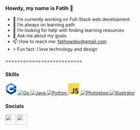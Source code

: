 ### Howdy, my name is Fatih 👋  
- 🔭 I’m currently working on Full-Stack web development
- 🌱 I’m always on learning path
- 🤔 I’m looking for help with finding learning resources
- 💬 Ask me about my goals
- 📫 How to reach me: fatihswdev@gmail.com
- ⚡ Fun fact: I love technology and design

==========================

### Skills

<p align="left">
  
  <a href="https://docs.microsoft.com/en-us/cpp/?view=msvc-170" target="_blank" rel="noreferrer">
    <img src="https://github.com/devicons/devicon/blob/v2.15.1/icons/cplusplus/cplusplus-original.svg" width="36" height="36" alt="C++" />
  </a>
  
  <a href="https://go.dev/doc/" target="_blank" rel="noreferrer">
    <img src="https://cdn.jsdelivr.net/gh/devicons/devicon/icons/go/go-original-wordmark.svg" width="36" height="36" alt="Go" />
  </a>
  
  <a href="https://www.oracle.com/java/" target="_blank" rel="noreferrer">
    <img src="https://cdn.jsdelivr.net/gh/devicons/devicon/icons/java/java-original.svg" width="36" height="36" alt="Java" />
  </a>
  
  <a href="https://www.python.org/" target="_blank" rel="noreferrer">
    <img src="https://cdn.jsdelivr.net/gh/devicons/devicon/icons/python/python-original.svg" width="36" height="36" alt="Python" />
  </a>

  <a href="https://developer.mozilla.org/en-US/docs/Web/JavaScript" target="_blank" rel="noreferrer">
    <img src="https://github.com/devicons/devicon/blob/v2.15.1/icons/javascript/javascript-original.svg" width="36" height="36" alt="JavaScript" />
  </a>
  
  <a href="https://www.adobe.com/uk/products/photoshop.html" target="_blank" rel="noreferrer">
    <img src="https://cdn.jsdelivr.net/gh/devicons/devicon/icons/photoshop/photoshop-plain.svg" width="36" height="36" alt="Photoshop" />
  </a>
  
  <a href="adobe.com/uk/products/illustrator.html" target="_blank" rel="noreferrer">
  <img src="https://cdn.jsdelivr.net/gh/devicons/devicon/icons/illustrator/illustrator-plain.svg" width="36" height="36" alt="Illustrator" />
  </a>
</p>

### Socials

<p align="left">
<a href="https://www.github.com/faithandlogic" target="_blank" rel="noreferrer"><img src="https://raw.githubusercontent.com/danielcranney/readme-generator/main/public/icons/socials/github.svg" width="32" height="32" /></a>
<a href="https://www.twitter.com/faithandlogic0" target="_blank" rel="noreferrer"><img src="https://raw.githubusercontent.com/danielcranney/readme-generator/main/public/icons/socials/twitter.svg" width="32" height="32" /></a>
</p>

